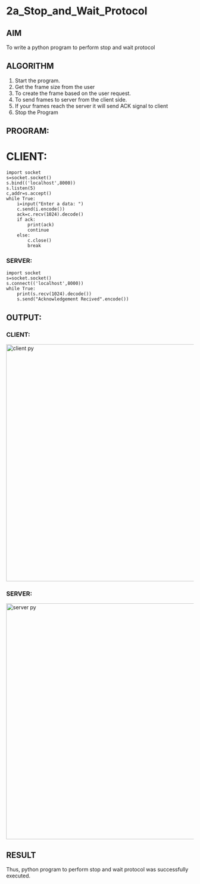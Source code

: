 # 2a_Stop_and_Wait_Protocol
## AIM 
To write a python program to perform stop and wait protocol
## ALGORITHM
1. Start the program.
2. Get the frame size from the user
3. To create the frame based on the user request.
4. To send frames to server from the client side.
5. If your frames reach the server it will send ACK signal to client
6. Stop the Program
## PROGRAM:
# CLIENT:
```
import socket
s=socket.socket()
s.bind(('localhost',8000))
s.listen(5)
c,addr=s.accept()
while True:
    i=input("Enter a data: ")
    c.send(i.encode())
    ack=c.recv(1024).decode()
    if ack:
        print(ack)
        continue
    else:
        c.close()
        break
```
### SERVER:
```
import socket
s=socket.socket()
s.connect(('localhost',8000))
while True:
    print(s.recv(1024).decode())
    s.send("Acknowledgement Recived".encode())
```
## OUTPUT:
### CLIENT:
<img width="635" alt="client py" src="https://github.com/Ganesh23013987/2a_Stop_and_Wait_Protocol/assets/147473768/801512db-3de7-45c9-8018-1e0cee871beb">

### SERVER:
<img width="632" alt="server py" src="https://github.com/Ganesh23013987/2a_Stop_and_Wait_Protocol/assets/147473768/a983f904-1fef-4b7c-a79c-d2dfc8fd27cd">

## RESULT
Thus, python program to perform stop and wait protocol was successfully executed.
